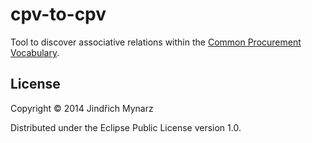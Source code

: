 # cpv-to-cpv

Tool to discover associative relations within the [Common Procurement Vocabulary](http://simap.europa.eu/codes-and-nomenclatures/codes-cpv/codes-cpv_en.htm).

## License

Copyright © 2014 Jindřich Mynarz

Distributed under the Eclipse Public License version 1.0.
